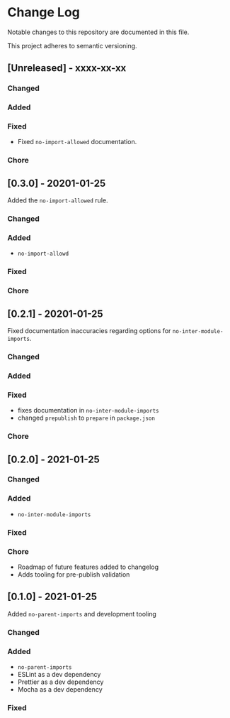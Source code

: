 # Change Log

Notable changes to this repository are documented in this file.

This project adheres to semantic versioning.

## [Unreleased] - xxxx-xx-xx

### Changed

### Added

### Fixed

- Fixed `no-import-allowed` documentation.

### Chore

## [0.3.0] - 20201-01-25

Added the `no-import-allowed` rule.

### Changed

### Added

- `no-import-allowd`

### Fixed

### Chore

## [0.2.1] - 20201-01-25

Fixed documentation inaccuracies regarding options for `no-inter-module-imports`.

### Changed

### Added

### Fixed

- fixes documentation in `no-inter-module-imports`
- changed `prepublish` to `prepare` in `package.json`

### Chore

## [0.2.0] - 2021-01-25

### Changed

### Added

- `no-inter-module-imports`

### Fixed

### Chore

- Roadmap of future features added to changelog
- Adds tooling for pre-publish validation

## [0.1.0] - 2021-01-25

Added `no-parent-imports` and development tooling

### Changed

### Added

- `no-parent-imports`
- ESLint as a dev dependency
- Prettier as a dev dependency
- Mocha as a dev dependency

### Fixed
